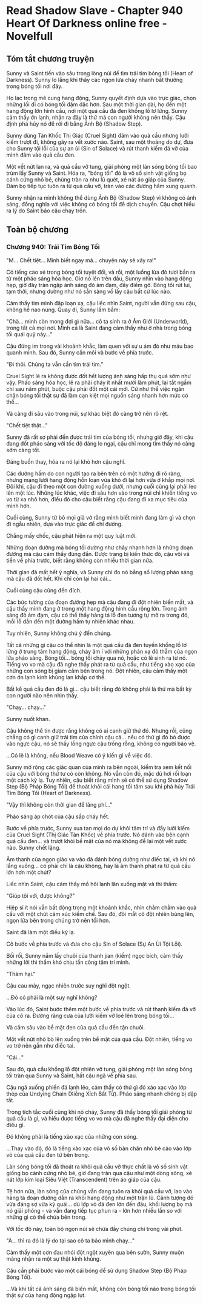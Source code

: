 # Read Shadow Slave - Chapter 940 Heart Of Darkness online free - Novelfull

## Tóm tắt chương truyện

Sunny và Saint tiến vào sâu trong lòng núi để tìm trái tim bóng tối (Heart of Darkness). Sunny lo lắng khi thấy các ngọn lửa cháy nhanh bất thường trong bóng tối nơi đây.

Họ lạc trong mê cung hang động, Sunny quyết định dựa vào trực giác, chọn những lối đi có bóng tối đậm đặc hơn. Sau một thời gian dài, họ đến một hang động lớn hình cầu, nơi một quả cầu đá đen khổng lồ lơ lửng. Sunny cảm thấy ớn lạnh, nhận ra đây là thứ mà con người không nên thấy. Cậu định phá hủy nó để rời đi bằng Ảnh Bộ (Shadow Step).

Sunny dùng Tàn Khốc Thị Giác (Cruel Sight) đâm vào quả cầu nhưng lưỡi kiếm trượt đi, không gây ra vết xước nào. Saint, sau một thoáng do dự, đưa cho Sunny tội lỗi của sự an ủi (Sin of Solace) và rút thanh kiếm đá vỡ của mình đâm vào quả cầu đen.

Một vết nứt lan ra, và quả cầu vỡ tung, giải phóng một làn sóng bóng tối bao trùm lấy Sunny và Saint. Hóa ra, "bóng tối" đó là vô số sinh vật giống bọ cánh cứng nhỏ bé, chúng tràn ra như lũ quét, xé nát áo giáp của Sunny. Đám bọ tiếp tục tuôn ra từ quả cầu vỡ, tràn vào các đường hầm xung quanh.

Sunny nhận ra mình không thể dùng Ảnh Bộ (Shadow Step) vì không có ánh sáng, đồng nghĩa với việc không có bóng tối để dịch chuyển. Cậu chợt hiểu ra lý do Saint bảo cậu chạy trốn.

## Toàn bộ chương

### Chương 940: Trái Tim Bóng Tối

"M... Chết tiệt... Mình biết ngay mà... chuyện này sẽ xảy ra!"

Có tiếng cào xé trong bóng tối tuyệt đối, và rồi, một luồng lửa đỏ tươi bắn ra từ một pháo sáng hóa học. Giơ nó lên trên đầu, Sunny nhìn vào hang động hẹp, giờ đây tràn ngập ánh sáng đỏ ảm đạm, đầy điềm gở. Bóng tối rút lui, tạm thời, nhưng dường như nó sẵn sàng vồ lấy cậu bất cứ lúc nào.

Cảm thấy tim mình đập loạn xạ, cậu liếc nhìn Saint, người vẫn đứng sau cậu, không hề nao núng. Quay đi, Sunny lầm bầm:

"Chà... mình còn mong đợi gì nữa... cô ta sinh ra ở Âm Giới (Underworld), trong tất cả mọi nơi. Mình cá là Saint đang cảm thấy như ở nhà trong bóng tối quái quỷ này..."

Cậu đứng im trong vài khoảnh khắc, làm quen với sự u ám đỏ như máu bao quanh mình. Sau đó, Sunny cắn môi và bước về phía trước.

"Đi thôi. Chúng ta vẫn cần tìm trái tim."

Cruel Sight lẽ ra không được đốt hết lượng ánh sáng hấp thụ quá sớm như vậy. Pháo sáng hóa học, lẽ ra phải cháy ít nhất mười lăm phút, lại tắt ngấm chỉ sau năm phút, buộc cậu phải đốt một cái mới. Cứ như thể việc ngăn chặn bóng tối thật sự đã làm cạn kiệt mọi nguồn sáng nhanh hơn mức có thể...

Và càng đi sâu vào trong núi, sự khác biệt đó càng trở nên rõ rệt.

"Chết tiệt thật..."

Sunny đã rất sợ phải đến được trái tim của bóng tối, nhưng giờ đây, khi cậu đang đốt pháo sáng với tốc độ đáng lo ngại, cậu chỉ mong tìm thấy nó càng sớm càng tốt.

Đáng buồn thay, hóa ra nó lại khó hơn cậu nghĩ.

Các đường hầm do con người tạo ra bên trên có một hướng đi rõ ràng, nhưng mạng lưới hang động hỗn loạn vừa khó đi lại hơn vừa ở khắp mọi nơi. Đôi khi, cậu đi theo một con đường xuống dưới, nhưng cuối cùng lại phải leo lên một lúc. Những lúc khác, việc đi sâu hơn vào trong núi chỉ khiến tiếng vo vo từ xa nhỏ hơn, điều đó cho cậu biết rằng cậu đang đi xa mục tiêu của mình hơn.

Cuối cùng, Sunny từ bỏ mọi giả vờ rằng mình biết mình đang làm gì và chọn đi ngẫu nhiên, dựa vào trực giác để chỉ đường.

Chẳng mấy chốc, cậu phát hiện ra một quy luật mới.

Những đoạn đường mà bóng tối dường như chảy nhanh hơn là những đoạn đường mà cậu cảm thấy đúng đắn. Được trang bị kiến thức đó, cậu vội vã tiến về phía trước, biết rằng không còn nhiều thời gian nữa.

Thời gian đã mất hết ý nghĩa, và Sunny chỉ đo nó bằng số lượng pháo sáng mà cậu đã đốt hết. Khi chỉ còn lại hai cái...

Cuối cùng cậu cũng đến đích.

Các bức tường của đoạn đường hẹp mà cậu đang đi đột nhiên biến mất, và cậu thấy mình đang ở trong một hang động hình cầu rộng lớn. Trong ánh sáng đỏ ảm đạm, cậu có thể thấy hàng tá lỗ đen tương tự mở ra trong đó, mỗi lỗ dẫn đến một đường hầm tự nhiên khác nhau.

Tuy nhiên, Sunny không chú ý đến chúng.

Tất cả những gì cậu có thể nhìn là một quả cầu đá đen tuyền khổng lồ lơ lửng ở trung tâm hang động, cháy âm ỉ với những phản xạ đỏ thẫm của ngọn lửa pháo sáng. Bóng tối... bóng tối chảy qua nó, hoặc có lẽ sinh ra từ nó. Tiếng vo vo mà cậu đã nghe thấy phát ra từ quả cầu, như tiếng xào xạc của những con sóng bị giam cầm bên trong nó. Đột nhiên, cậu cảm thấy một cơn ớn lạnh kinh khủng lan khắp cơ thể.

Bất kể quả cầu đen đó là gì... cậu biết rằng đó không phải là thứ mà bất kỳ con người nào nên nhìn thấy.

"Chạy... chạy..."

Sunny nuốt khan.

Cậu không thể tin được rằng không có ai canh giữ thứ đó. Nhưng rồi, cũng chẳng có gì canh giữ trái tim của chính cậu cả... nếu có thứ gì đó bò được vào ngực cậu, nó sẽ thấy lồng ngực cậu trống rỗng, không có người bảo vệ.

...Có lẽ là không, nếu Blood Weave có ý kiến gì về việc đó.

Sunny mở rộng các giác quan của mình ra bên ngoài, kiểm tra xem kết nối của cậu với bóng thứ tư có còn không. Nó vẫn còn đó, mặc dù hơi rối loạn một cách kỳ lạ. Tuy nhiên, cậu biết rằng mình sẽ có thể sử dụng Shadow Step (Bộ Pháp Bóng Tối) để thoát khỏi cái hang tối tăm sau khi phá hủy Trái Tim Bóng Tối (Heart of Darkness).

"Vậy thì không còn thời gian để lãng phí..."

Pháo sáng áp chót của cậu sắp cháy hết.

Bước về phía trước, Sunny xua tan mọi do dự khỏi tâm trí và đẩy lưỡi kiếm của Cruel Sight (Thị Giác Tàn Khốc) về phía trước. Nó đánh vào bên cạnh quả cầu đen... và trượt khỏi bề mặt của nó mà không để lại một vết xước nào. Sunny chết lặng.

Âm thanh của ngọn giáo va vào đá đánh bóng dường như điếc tai, và khi nó lắng xuống... có phải chỉ là cậu không, hay là âm thanh phát ra từ quả cầu lớn hơn một chút?

Liếc nhìn Saint, cậu cảm thấy mồ hôi lạnh lăn xuống mặt và thì thầm:

"Giúp tôi với, được không?"

Hiệp sĩ ít nói vẫn bất động trong một khoảnh khắc, nhìn chằm chằm vào quả cầu với một chút cảm xúc kiềm chế. Sau đó, đôi mắt cô đột nhiên bùng lên, ngọn lửa bên trong chúng trở nên tối hơn.

Saint đã làm một điều kỳ lạ.

Cô bước về phía trước và đưa cho cậu Sin of Solace (Sự An Ủi Tội Lỗi).

Bối rối, Sunny nắm lấy chuôi của thanh jian (kiếm) ngọc bích, cảm thấy những lời thì thầm khó chịu tấn công tâm trí mình.

"Thảm hại."

Cậu cau mày, ngạc nhiên trước suy nghĩ đột ngột.

...Đó có phải là một suy nghĩ không?

Vào lúc đó, Saint bước thêm một bước về phía trước và rút thanh kiếm đá vỡ của cô ra. Đường răng cưa của lưỡi kiếm vỡ loé lên trong bóng tối...

Và cắm sâu vào bề mặt đen của quả cầu đến tận chuôi.

Một vết nứt nhỏ bò lên xuống trên bề mặt của quả cầu. Đột nhiên, tiếng vo vo trở nên gần như điếc tai.

"Cái..."

Sau đó, quả cầu khổng lồ đột nhiên vỡ tung, giải phóng một làn sóng bóng tối tràn qua Sunny và Saint, hất cậu ngã về phía sau.

Cậu ngã xuống phiến đá lạnh lẽo, cảm thấy có thứ gì đó xào xạc vào lớp thép của Undying Chain (Xiềng Xích Bất Tử). Pháo sáng nhanh chóng bị dập tắt.

Trong tích tắc cuối cùng khi nó cháy, Sunny đã thấy bóng tối giải phóng từ quả cầu là gì, và hiểu được tiếng vo vo mà cậu đã nghe thấy đại diện cho điều gì.

Đó không phải là tiếng xào xạc của những con sóng.

...Thay vào đó, đó là tiếng xào xạc của vô số bàn chân nhỏ bé cào vào lớp vỏ của quả cầu đen từ bên trong.

Làn sóng bóng tối đã thoát ra khỏi quả cầu vỡ thực chất là vô số sinh vật giống bọ cánh cứng nhỏ bé, giờ đang tràn qua cậu như một dòng sông, xé nát lớp kim loại Siêu Việt (Transcendent) trên áo giáp của cậu.

Tệ hơn nữa, làn sóng của chúng vẫn đang tuôn ra khỏi quả cầu vỡ, lao vào hàng tá đoạn đường dẫn ra khỏi hang động như một trận lũ. Cảnh tượng đó vừa đáng sợ vừa kỳ quái... dù lớp vỏ đá đen lớn đến đâu, khối lượng bọ mà nó giải phóng - và vẫn đang tiếp tục phun ra - lớn hơn nhiều lần so với những gì có thể chứa bên trong.

Với tốc độ này, toàn bộ ngọn núi sẽ chứa đầy chúng chỉ trong vài phút.

"À... thì ra đó là lý do tại sao cô ta bảo mình chạy..."

Cảm thấy một cơn đau nhói đột ngột xuyên qua bên sườn, Sunny muộn màng nhận ra một sự thật kinh khủng.

Cậu cần phải bước vào một cái bóng để sử dụng Shadow Step (Bộ Pháp Bóng Tối).

...Và khi tất cả ánh sáng đã biến mất, không còn bóng tối nào trong bóng tối thật sự của hang động ngập lụt.